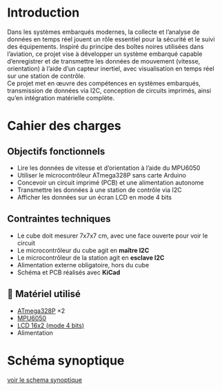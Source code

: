 # Introduction
Dans les systèmes embarqués modernes, la collecte et l’analyse de données en temps réel jouent un rôle essentiel pour la sécurité et le suivi des équipements. Inspiré du principe des boîtes noires utilisées dans l’aviation, ce projet vise à développer un système embarqué capable d’enregistrer et de transmettre les données de mouvement (vitesse, orientation) à l’aide d’un capteur inertiel, avec visualisation en temps réel sur une station de contrôle.  
Ce projet met en œuvre des compétences en systèmes embarqués, transmission de données via I2C, conception de circuits imprimés, ainsi qu’en intégration matérielle complète.

# Cahier des charges

## Objectifs fonctionnels
- Lire les données de vitesse et d’orientation à l’aide du MPU6050
- Utiliser le microcontrôleur ATmega328P sans carte Arduino
- Concevoir un circuit imprimé (PCB) et une alimentation autonome
- Transmettre les données à une station de contrôle via I2C
- Afficher les données sur un écran LCD en mode 4 bits

## Contraintes techniques
- Le cube doit mesurer 7x7x7 cm, avec une face ouverte pour voir le circuit
- Le microcontrôleur du cube agit en **maître I2C**
- Le microcontrôleur de la station agit en **esclave I2C**
- Alimentation externe obligatoire, hors du cube
- Schéma et PCB réalisés avec **KiCad**

## 🔧 Matériel utilisé

- [ATmega328P](https://ww1.microchip.com/downloads/en/DeviceDoc/Atmel-7810-Automotive-Microcontrollers-ATmega328P_Datasheet.pdf) ×2  
- [MPU6050](https://invensense.tdk.com/wp-content/uploads/2015/02/MPU-6000-Datasheet1.pdf)  
- [LCD 16x2 (mode 4 bits)](https://www.gotronic.fr/pj2-sbc-lcd16x2-fr-1441.pdf?srsltid=AfmBOopmg8VyH8PQXxRcqE7GEvoyRwGRHeKVU9ZsKwGmKu13oZXhPhaJ)  
- Alimentation

  
# Schéma synoptique
[voir le schema synoptique](Images.md#-image--schema-synoptique)
